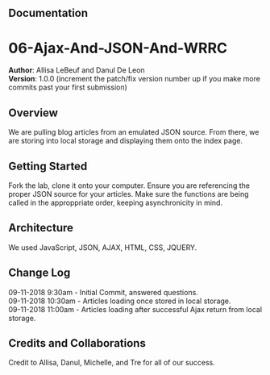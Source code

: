 ## Documentation

# 06-Ajax-And-JSON-And-WRRC

**Author**: Allisa LeBeuf and Danul De Leon </br>
**Version**: 1.0.0 (increment the patch/fix version number up if you make more commits past your first submission)

## Overview
We are pulling blog articles from an emulated JSON source.  From there, we are storing into local storage and displaying them onto the index page.

## Getting Started
Fork the lab, clone it onto your computer.  Ensure you are referencing the proper JSON source for your articles. Make sure the functions are being called in the approppriate order, keeping asynchronicity in mind.

## Architecture
We used JavaScript, JSON, AJAX, HTML, CSS, JQUERY.

## Change Log
09-11-2018 9:30am - Initial Commit, answered questions.</br>
09-11-2018 10:30am - Articles loading once stored in local storage.</br>
09-11-2018 11:00am - Articles loading after successful Ajax return from local storage.

 

## Credits and Collaborations
Credit to Allisa, Danul, Michelle, and Tre for all of our success.
